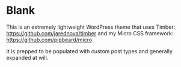 # Blank

This is an extremely lightweight WordPress theme that uses Timber: https://github.com/jarednova/timber and my Micro CSS framework: https://github.com/pipbeard/micro

It is prepped to be populated with custom post types and generally expanded at will.
